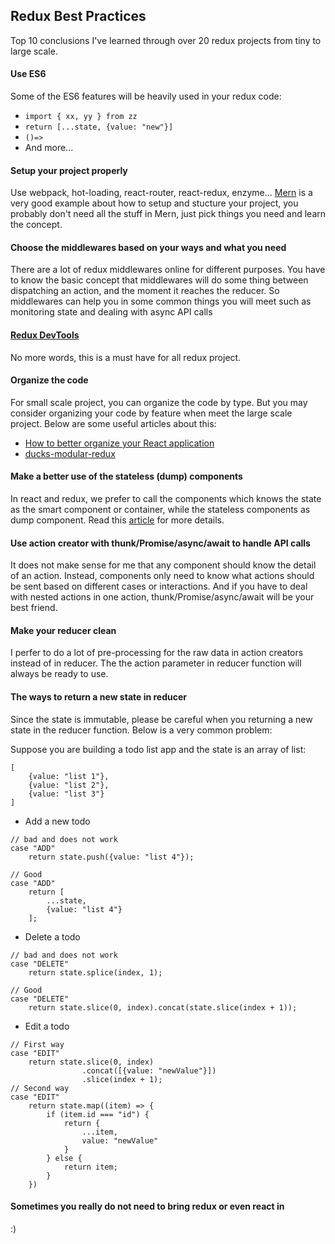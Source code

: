 ## Redux Best Practices

Top 10 conclusions I've learned through over 20 redux projects from tiny to large scale.

#### Use ES6

Some of the ES6 features will be heavily used in your redux code:
- `import { xx, yy } from zz`
- `return [...state, {value: "new"}]`
- `()=>`
- And more...

#### Setup your project properly

Use webpack, hot-loading, react-router, react-redux, enzyme...
[Mern](http://mern.io/) is a very good example about how to setup and stucture your project, you probably don't need all the stuff in Mern, just pick things you need and learn the concept.

#### Choose the middlewares based on your ways and what you need

There are a lot of redux middlewares online for different purposes. You have to know the basic concept that middlewares will do some thing between dispatching an action, and the moment it reaches the reducer. So middlewares can help you in some common things you will meet such as monitoring state and dealing with async API calls

#### [Redux DevTools](https://github.com/gaearon/redux-devtools)

No more words, this is a must have for all redux project.

#### Organize the code

For small scale project, you can organize the code by type. But you may consider organizing your code by feature when meet the large scale project. Below are some useful articles about this:

- [How to better organize your React application](https://medium.com/@alexmngn/how-to-better-organize-your-react-applications-2fd3ea1920f1#.y2cfr1u84)
- [ducks-modular-redux](https://github.com/erikras/ducks-modular-redux)

#### Make a better use of the stateless (dump) components

In react and redux, we prefer to call the components which knows the state as the smart component or container, while the stateless components as dump component. Read this [article](https://medium.com/@joshblack/stateless-components-in-react-0-14-f9798f8b992d#.tmme8dhe0) for more details.

#### Use action creator with thunk/Promise/async/await to handle API calls

It does not make sense for me that any component should know the detail of an action. Instead, components only need to know what actions should be sent based on different cases or interactions. And if you have to deal with nested actions in one action, thunk/Promise/async/await will be your best friend.

#### Make your reducer clean

I perfer to do a lot of pre-processing for the raw data in action creators instead of in reducer. The the action parameter in reducer function will always be ready to use.

#### The ways to return a new state in reducer

Since the state is immutable, please be careful when you returning a new state in the reducer function. Below is a very common problem:

Suppose you are building a todo list app and the state is an array of list:

```
[
    {value: "list 1"},
    {value: "list 2"},
    {value: "list 3"}
]
```
- Add a new todo

```
// bad and does not work
case "ADD"
    return state.push({value: "list 4"});

// Good
case "ADD"
    return [
        ...state,
        {value: "list 4"}
    ];
```

- Delete a todo

```
// bad and does not work
case "DELETE"
    return state.splice(index, 1);

// Good
case "DELETE"
    return state.slice(0, index).concat(state.slice(index + 1));

```

- Edit a todo

```
// First way
case "EDIT"
    return state.slice(0, index)
                .concat([{value: "newValue"}])
                .slice(index + 1);
// Second way
case "EDIT"
    return state.map((item) => {
        if (item.id === "id") {
            return {
                ...item, 
                value: "newValue"
            }
        } else {
            return item;
        }
    })
```

#### Sometimes you really do not need to bring redux or even react in
:)

